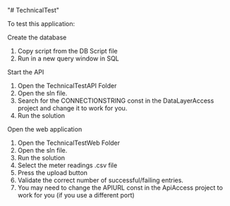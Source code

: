"# TechnicalTest" 


To test this application:

Create the database
1. Copy script from the DB Script file
2. Run in a new query window in SQL

Start the API
1. Open the TechnicalTestAPI Folder
2. Open the sln file.
3. Search for the CONNECTIONSTRING const in the DataLayerAccess project and change it to work for you.
4. Run the solution

Open the web application
1. Open the TechnicalTestWeb Folder
2. Open the sln file.
3. Run the solution
4. Select the meter readings .csv file
5. Press the upload button
6. Validate the correct number of successful/failing entries.
7. You may need to change the APIURL const in the ApiAccess project to work for you (if you use a different port)
